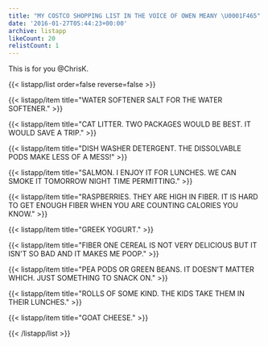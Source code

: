 ```yaml
---
title: "MY COSTCO SHOPPING LIST IN THE VOICE OF OWEN MEANY \U0001F465"
date: '2016-01-27T05:44:23+00:00'
archive: listapp
likeCount: 20
relistCount: 1
---
```


This is for you @ChrisK.

{{< listapp/list order=false reverse=false >}}

   {{< listapp/item title="WATER SOFTENER SALT FOR THE WATER SOFTENER." >}}

   {{< listapp/item title="CAT LITTER. TWO PACKAGES WOULD BE BEST. IT WOULD SAVE A TRIP." >}}

   {{< listapp/item title="DISH WASHER DETERGENT. THE DISSOLVABLE PODS MAKE LESS OF A MESS!" >}}

   {{< listapp/item title="SALMON. I ENJOY IT FOR LUNCHES. WE CAN SMOKE IT TOMORROW NIGHT TIME PERMITTING." >}}

   {{< listapp/item title="RASPBERRIES. THEY ARE HIGH IN FIBER. IT IS HARD TO GET ENOUGH FIBER WHEN YOU ARE COUNTING CALORIES YOU KNOW." >}}

   {{< listapp/item title="GREEK YOGURT." >}}

   {{< listapp/item title="FIBER ONE CEREAL IS NOT VERY DELICIOUS BUT IT ISN'T SO BAD AND IT MAKES ME POOP." >}}

   {{< listapp/item title="PEA PODS OR GREEN BEANS. IT DOESN'T MATTER WHICH. JUST SOMETHING TO SNACK ON." >}}

   {{< listapp/item title="ROLLS OF SOME KIND. THE KIDS TAKE THEM IN THEIR LUNCHES." >}}

   {{< listapp/item title="GOAT CHEESE." >}}

{{< /listapp/list >}}
